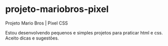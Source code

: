# projeto-mariobros-pixel
 Projeto Mario Bros | Pixel CSS

Estou desenvolvendo pequenos e simples projetos para praticar html e css. Aceito dicas e sugestões.